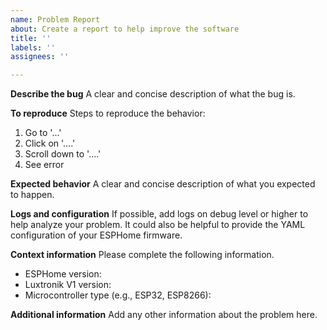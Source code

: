 ```yaml
---
name: Problem Report
about: Create a report to help improve the software
title: ''
labels: ''
assignees: ''

---
```


**Describe the bug**
A clear and concise description of what the bug is.

**To reproduce**
Steps to reproduce the behavior:
1. Go to '...'
2. Click on '....'
3. Scroll down to '....'
4. See error

**Expected behavior**
A clear and concise description of what you expected to happen.

**Logs and configuration**
If possible, add logs on debug level or higher to help analyze your problem. It could also be helpful to provide the YAML configuration of your ESPHome firmware.

**Context information**
Please complete the following information.
 - ESPHome version:
 - Luxtronik V1 version:
 - Microcontroller type (e.g., ESP32, ESP8266):

**Additional information**
Add any other information about the problem here.
